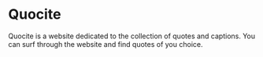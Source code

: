 # Quocite

Quocite is a website dedicated to the collection of quotes and captions. You can surf through the website and find quotes of you choice.
